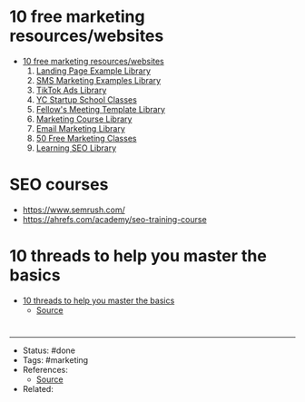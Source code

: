 # 10 free marketing resources/websites
- [10 free marketing resources/websites](https://twitter.com/jmoserr/status/1586387451957977100)
	1. [Landing Page Example Library](https://saaslandingpage.com/)
	2. [SMS Marketing Examples Library](https://www.attentive.com/texts-we-love)
	3. [TikTok Ads Library](https://ads.tiktok.com/business/creativecenter/inspiration/topads/pc/en?region=US)
	4. [YC Startup School Classes](https://www.startupschool.org/)
	5. [Fellow's Meeting Template Library](https://fellow.app/meeting-templates/)
	6. [Marketing Course Library](https://www.semrush.com/academy/courses/)
	7. [Email Marketing Library](https://reallygoodemails.com)
	8. [50 Free Marketing Classes](https://blog.hubspot.com/marketing/free-online-marketing-classes)
	9. [Learning SEO Library](https://learningseo.io/)

# SEO courses
- <https://www.semrush.com/>
- <https://ahrefs.com/academy/seo-training-course>

# 10 threads to help you master the basics
- [10 threads to help you master the basics](https://twitter.com/AliTheCFO/status/1513120867479277570)
	- [Source](https://twitter.com/AliTheCFO/status/1513120867479277570)

#
---
- Status: #done
- Tags: #marketing
- References:
	- [Source]()
- Related:
